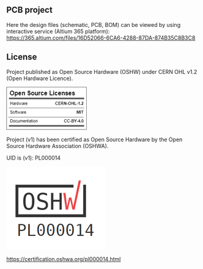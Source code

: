 ## PCB project

Here the design files (schematic, PCB, BOM) can be viewed by using interactive service (Altium 365 platform):
https://365.altium.com/files/16D52066-6CA6-4288-87DA-874B35C8B3C8

## License

Project published as Open Source Hardware (OSHW) under CERN OHL v1.2 (Open Hardware Licence).

![Screenshot](oshw_facts.png)

Project (v1) has been certified as Open Source Hardware by the Open Source Hardware Association (OSHWA).

UID is (v1): PL000014

![Screenshot](OSHW_PL000014.png)

https://certification.oshwa.org/pl000014.html
